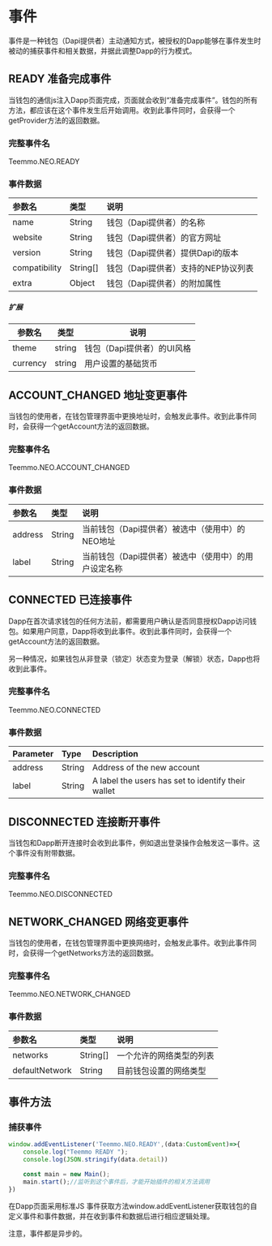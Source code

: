 # 事件

事件是一种钱包（Dapi提供者）主动通知方式，被授权的Dapp能够在事件发生时被动的捕获事件和相关数据，并据此调整Dapp的行为模式。

## READY 准备完成事件
当钱包的通信js注入Dapp页面完成，页面就会收到“准备完成事件”。钱包的所有方法，都应该在这个事件发生后开始调用。收到此事件同时，会获得一个getProvider方法的返回数据。

### 完整事件名
Teemmo.NEO.READY

### 事件数据
| 参数名         | 类型     | 说明                                                             |
|:------------- |:-------- |:---------------------------------------------------------------- |
| name          | String   | 钱包（Dapi提供者）的名称                                           |
| website       | String   | 钱包（Dapi提供者）的官方网址                                       |
| version       | String   | 钱包（Dapi提供者）提供Dapi的版本                                   |
| compatibility | String[] | 钱包（Dapi提供者）支持的NEP协议列表                                |
| extra         | Object   | 钱包（Dapi提供者）的附加属性                                       |

##### 扩展
| 参数名     | 类型   | 说明                      |
| --------- | ------ | ------------------------- |
| theme     | string | 钱包（Dapi提供者）的UI风格  |
| currency  | string | 用户设置的基础货币          |

## ACCOUNT_CHANGED 地址变更事件
当钱包的使用者，在钱包管理界面中更换地址时，会触发此事件。收到此事件同时，会获得一个getAccount方法的返回数据。

### 完整事件名
Teemmo.NEO.ACCOUNT_CHANGED

### 事件数据
| 参数名     | 类型   | 说明                                                                |
|:--------- |:------ |:------------------------------------------------------------------  |
| address   | String | 当前钱包（Dapi提供者）被选中（使用中）的NEO地址                         |
| label     | String | 当前钱包（Dapi提供者）被选中（使用中）的用户设定名称                    |


## CONNECTED 已连接事件

Dapp在首次请求钱包的任何方法前，都需要用户确认是否同意授权Dapp访问钱包。如果用户同意，Dapp将收到此事件。收到此事件同时，会获得一个getAccount方法的返回数据。

另一种情况，如果钱包从非登录（锁定）状态变为登录（解锁）状态，Dapp也将收到此事件。

### 完整事件名
Teemmo.NEO.CONNECTED

### 事件数据
| Parameter | Type   | Description                                        |
|:--------- |:------ |:-------------------------------------------------- |
| address   | String | Address of the new account                         |
| label     | String | A label the users has set to identify their wallet |


## DISCONNECTED 连接断开事件

当钱包和Dapp断开连接时会收到此事件，例如退出登录操作会触发这一事件。这个事件没有附带数据。

### 完整事件名
Teemmo.NEO.DISCONNECTED

## NETWORK_CHANGED 网络变更事件

当钱包的使用者，在钱包管理界面中更换网络时，会触发此事件。收到此事件同时，会获得一个getNetworks方法的返回数据。

### 完整事件名
Teemmo.NEO.NETWORK_CHANGED

### 事件数据
| 参数名         | 类型      | 说明                                                                |
|:-------------- |:-------- |:------------------------------------------------------------------ |
| networks       | String[] | 一个允许的网络类型的列表                                             |
| defaultNetwork | String   | 目前钱包设置的网络类型                                               |

## 事件方法

### 捕获事件

```typescript
window.addEventListener('Teemmo.NEO.READY',(data:CustomEvent)=>{
    console.log("Teemmo READY ");
    console.log(JSON.stringify(data.detail))

    const main = new Main();
    main.start();//监听到这个事件后，才能开始插件的相关方法调用
})
```

在Dapp页面采用标准JS 事件获取方法window.addEventListener获取钱包的自定义事件和事件数据，并在收到事件和数据后进行相应逻辑处理。

注意，事件都是异步的。
